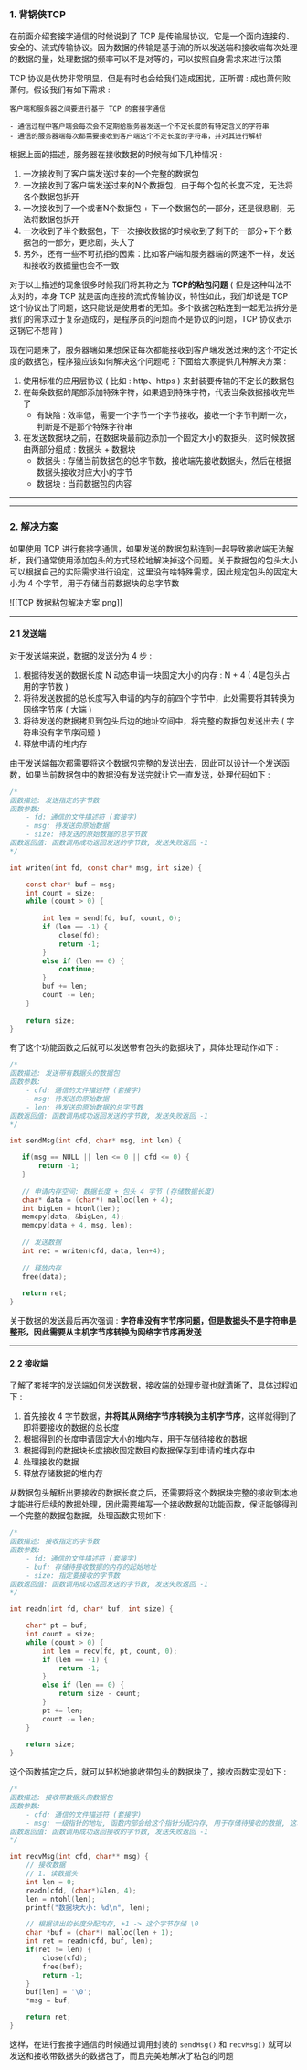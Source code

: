 ### 1. 背锅侠TCP

在前面介绍套接字通信的时候说到了 TCP 是传输层协议，它是一个面向连接的、安全的、流式传输协议。因为数据的传输是基于流的所以发送端和接收端每次处理的数据的量，处理数据的频率可以不是对等的，可以按照自身需求来进行决策

TCP 协议是优势非常明显，但是有时也会给我们造成困扰，正所谓 : 成也萧何败萧何。假设我们有如下需求 : 

```Text
客户端和服务器之间要进行基于 TCP 的套接字通信

- 通信过程中客户端会每次会不定期给服务器发送一个不定长度的有特定含义的字符串
- 通信的服务器端每次都需要接收到客户端这个不定长度的字符串，并对其进行解析
```

根据上面的描述，服务器在接收数据的时候有如下几种情况 : 

1. 一次接收到了客户端发送过来的一个完整的数据包
2. 一次接收到了客户端发送过来的N个数据包，由于每个包的长度不定，无法将各个数据包拆开
3. 一次接收到了一个或者N个数据包 + 下一个数据包的一部分，还是很悲剧，无法将数据包拆开
4. 一次收到了半个数据包，下一次接收数据的时候收到了剩下的一部分+下个数据包的一部分，更悲剧，头大了
5. 另外，还有一些不可抗拒的因素：比如客户端和服务器端的网速不一样，发送和接收的数据量也会不一致

对于以上描述的现象很多时候我们将其称之为 **TCP的粘包问题** ( 但是这种叫法不太对的，本身 TCP 就是面向连接的流式传输协议，特性如此，我们却说是 TCP 这个协议出了问题，这只能说是使用者的无知。多个数据包粘连到一起无法拆分是我们的需求过于复杂造成的，是程序员的问题而不是协议的问题，TCP 协议表示这锅它不想背 ) 

现在问题来了，服务器端如果想保证每次都能接收到客户端发送过来的这个不定长度的数据包，程序猿应该如何解决这个问题呢？下面给大家提供几种解决方案 : 

1. 使用标准的应用层协议 ( 比如 : http、https ) 来封装要传输的不定长的数据包
2. 在每条数据的尾部添加特殊字符，如果遇到特殊字符，代表当条数据接收完毕了
	- 有缺陷 : 效率低，需要一个字节一个字节接收，接收一个字节判断一次，判断是不是那个特殊字符串
3. 在发送数据块之前，在数据块最前边添加一个固定大小的数据头，这时候数据由两部分组成 : 数据头 + 数据块
	- 数据头 : 存储当前数据包的总字节数，接收端先接收数据头，然后在根据数据头接收对应大小的字节
	- 数据块 : 当前数据包的内容


---
---
### 2. 解决方案

如果使用 TCP 进行套接字通信，如果发送的数据包粘连到一起导致接收端无法解析，我们通常使用添加包头的方式轻松地解决掉这个问题。关于数据包的包头大小可以根据自己的实际需求进行设定，这里没有啥特殊需求，因此规定包头的固定大小为 4 个字节，用于存储当前数据块的总字节数

![[TCP 数据粘包解决方案.png]]

---
#### 2.1 发送端

对于发送端来说，数据的发送分为 4 步 : 

1. 根据待发送的数据长度 N 动态申请一块固定大小的内存 : N + 4 ( 4是包头占用的字节数 ) 
2. 将待发送数据的总长度写入申请的内存的前四个字节中，此处需要将其转换为网络字节序 ( 大端 ) 
3. 将待发送的数据拷贝到包头后边的地址空间中，将完整的数据包发送出去 ( 字符串没有字节序问题 ) 
4. 释放申请的堆内存

由于发送端每次都需要将这个数据包完整的发送出去，因此可以设计一个发送函数，如果当前数据包中的数据没有发送完就让它一直发送，处理代码如下 : 

```c
/*
函数描述: 发送指定的字节数
函数参数:
    - fd: 通信的文件描述符 (套接字) 
    - msg: 待发送的原始数据
    - size: 待发送的原始数据的总字节数
函数返回值: 函数调用成功返回发送的字节数, 发送失败返回 -1
*/

int writen(int fd, const char* msg, int size) {

    const char* buf = msg;
    int count = size;
    while (count > 0) {
    
        int len = send(fd, buf, count, 0);
        if (len == -1) {
            close(fd);
            return -1;
        }
        else if (len == 0) {
            continue;
        }
        buf += len;
        count -= len;
    }
    
    return size;
}
```

有了这个功能函数之后就可以发送带有包头的数据块了，具体处理动作如下 : 

```c
/*
函数描述: 发送带有数据头的数据包
函数参数:
    - cfd: 通信的文件描述符 (套接字)
    - msg: 待发送的原始数据
    - len: 待发送的原始数据的总字节数
函数返回值: 函数调用成功返回发送的字节数, 发送失败返回 -1
*/

int sendMsg(int cfd, char* msg, int len) {

   if(msg == NULL || len <= 0 || cfd <= 0) {
       return -1;
   }
   
   // 申请内存空间: 数据长度 + 包头 4 字节 (存储数据长度)
   char* data = (char*) malloc(len + 4);
   int bigLen = htonl(len);
   memcpy(data, &bigLen, 4);
   memcpy(data + 4, msg, len);
   
   // 发送数据
   int ret = writen(cfd, data, len+4);
   
   // 释放内存
   free(data);
   
   return ret;
}
```

关于数据的发送最后再次强调 : **字符串没有字节序问题，但是数据头不是字符串是整形，因此需要从主机字节序转换为网络字节序再发送**

---
#### 2.2 接收端

了解了套接字的发送端如何发送数据，接收端的处理步骤也就清晰了，具体过程如下 : 

1. 首先接收 4 字节数据，**并将其从网络字节序转换为主机字节序**，这样就得到了即将要接收的数据的总长度
2. 根据得到的长度申请固定大小的堆内存，用于存储待接收的数据
3. 根据得到的数据块长度接收固定数目的数据保存到申请的堆内存中
4. 处理接收的数据
5. 释放存储数据的堆内存

从数据包头解析出要接收的数据长度之后，还需要将这个数据块完整的接收到本地才能进行后续的数据处理，因此需要编写一个接收数据的功能函数，保证能够得到一个完整的数据包数据，处理函数实现如下 : 

```c
/*
函数描述: 接收指定的字节数
函数参数:
    - fd: 通信的文件描述符 (套接字)
    - buf: 存储待接收数据的内存的起始地址
    - size: 指定要接收的字节数
函数返回值: 函数调用成功返回发送的字节数, 发送失败返回 -1
*/

int readn(int fd, char* buf, int size) {

    char* pt = buf;
    int count = size;
    while (count > 0) {
        int len = recv(fd, pt, count, 0);
        if (len == -1) {
            return -1;
        }
        else if (len == 0) {
            return size - count;
        }
        pt += len;
        count -= len;
    }
    
    return size;
}
```

这个函数搞定之后，就可以轻松地接收带包头的数据块了，接收函数实现如下 : 

```c
/*
函数描述: 接收带数据头的数据包
函数参数:
    - cfd: 通信的文件描述符 (套接字)
    - msg: 一级指针的地址, 函数内部会给这个指针分配内存, 用于存储待接收的数据, 这块内存需要使用者释放
函数返回值: 函数调用成功返回接收的字节数, 发送失败返回 -1
*/

int recvMsg(int cfd, char** msg) {
    // 接收数据
    // 1. 读数据头
    int len = 0;
    readn(cfd, (char*)&len, 4);
    len = ntohl(len);
    printf("数据块大小: %d\n", len);

    // 根据读出的长度分配内存, +1 -> 这个字节存储 \0
    char *buf = (char*) malloc(len + 1);
    int ret = readn(cfd, buf, len);
    if(ret != len) {
        close(cfd);
        free(buf);
        return -1;
    }
    buf[len] = '\0';
    *msg = buf;

    return ret;
}
```

这样，在进行套接字通信的时候通过调用封装的 `sendMsg()` 和 `recvMsg()` 就可以发送和接收带数据头的数据包了，而且完美地解决了粘包的问题